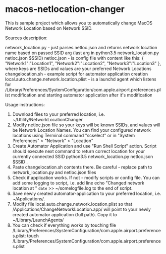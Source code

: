 # macos-netlocation-changer
This is sample project which allows you to automatically change MacOS Network Location based on Network SSID.

Sources description:

network_location.py - just parses netloc.json and returns network location name based on passed SSID arg (last arg in 
  python3.5 network_location.py netloc.json $SSID)
netloc.json - is config file with content like this:
  {
  "Network1":"Location1",
  "Network2":"Location2",
  "Network3":"Location3"
  }, where keys are SSIDs and values are your preferred Network Locations
changelocation.sh - example script for automator application creation
local.auto.change.network.location.plist - is a launchd agent which listens for 
  /Library/Preferences/SystemConfiguration/com.apple.airport.preferences.plist modification
  and starting automator application after it's modification

Usage instructions:
1. Download files to your preferred location, i.e. ~/Utility/NetworkLocationChanger
2. Modify netloc.json file so your keys will be known SSIDs, and values will be Network Location Names. 
  You can find your configured network locations using Terminal command "scselect" or in 
  "System Preferences" > "Network" > "Location" 
3. Create Automator Application and use "Run Shell Script" action. Script should execute next command to return correct location for your currently connected SSID
  python3.5 network_location.py netloc.json $SSID . 
4. Paste changelocation.sh contents there. Be careful - replace path to network_location.py and netloc.json files
5. Check if application works. If not - modify scripts or config file. You can add some logging to script, i.e. add line
  echo "Changed network location at " `date` >> ~/somelogfile.log
to the end of script.
6. Save newly created automator-application to your preferred location, i.e. ~/Applications/.
7. Modify file local.auto.change.network.location.plist so that <string>/Applications/ChangeNetworkLocation.app/</string>
will point to your newly created automator application (full path). Copy it to ~/Library/LaunchAgents/
8. You can check if everything works by touching file /Library/Preferences/SystemConfiguration/com.apple.airport.preferences.plist:
  touch /Library/Preferences/SystemConfiguration/com.apple.airport.preferences.plist
